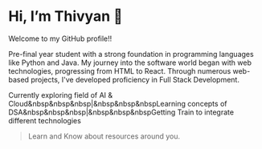 # Hi, I’m Thivyan 👋
Welcome to my GitHub profile!!

Pre-final year student with a strong foundation in programming languages like Python and Java. My journey into the software world began with web technologies, progressing from HTML to React. Through numerous web-based projects, I've developed proficiency in Full Stack Development.

Currently exploring field of AI & Cloud&nbsp&nbsp&nbsp|&nbsp&nbsp&nbspLearning concepts of DSA&nbsp&nbsp&nbsp|&nbsp&nbsp&nbspGetting Train to integrate different technologies


> Learn and Know about resources around you.
